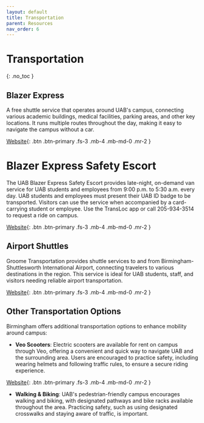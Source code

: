 ```yaml
---
layout: default
title: Transportation
parent: Resources
nav_order: 6
---
```


# Transportation

{: .no_toc }

## Blazer Express

A free shuttle service that operates around UAB's campus, connecting various academic buildings, medical facilities, parking areas, and other key locations. It runs multiple routes throughout the day, making it easy to navigate the campus without a car.

[Website](https://www.uab.edu/facilities/transportation/blazer-express){: .btn .btn-primary .fs-3 .mb-4 .mb-md-0 .mr-2 }

# Blazer Express Safety Escort

The UAB Blazer Express Safety Escort provides late-night, on-demand van service for UAB students and employees from 9:00 p.m. to 5:30 a.m. every day. UAB students and employees must present their UAB ID badge to be transported. Visitors can use the service when accompanied by a card-carrying student or employee. Use the TransLoc app or call 205-934-3514 to request a ride on campus.

[Website](https://www.uab.edu/transportation/services/safety-escort){: .btn .btn-primary .fs-3 .mb-4 .mb-md-0 .mr-2 }


## Airport Shuttles

Groome Transportation provides shuttle services to and from Birmingham-Shuttlesworth International Airport, connecting travelers to various destinations in the region. This service is ideal for UAB students, staff, and visitors needing reliable airport transportation.

[Website](https://groometransportation.com/birmingham/?&sd_client_id=9ee26540-931f-40b8-aae3-063668645dd6){: .btn .btn-primary .fs-3 .mb-4 .mb-md-0 .mr-2 }

## Other Transportation Options

Birmingham offers additional transportation options to enhance mobility around campus:

- **Veo Scooters**: Electric scooters are available for rent on campus through Veo, offering a convenient and quick way to navigate UAB and the surrounding area. Users are encouraged to practice safety, including wearing helmets and following traffic rules, to ensure a secure riding experience.

[Website](https://www.veoride.com/veo-scooter/){: .btn .btn-primary .fs-3 .mb-4 .mb-md-0 .mr-2 }

- **Walking & Biking**: UAB's pedestrian-friendly campus encourages walking and biking, with designated pathways and bike racks available throughout the area. Practicing safety, such as using designated crosswalks and staying aware of traffic, is important.

